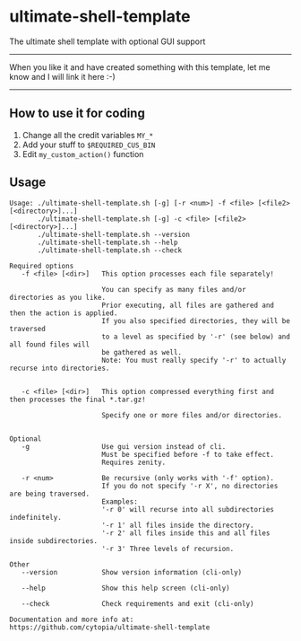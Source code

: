 # ultimate-shell-template
The ultimate shell template with optional GUI support

----

When you like it and have created something with this template, let me know and I will link it here :-)

----

## How to use it for coding

1. Change all the credit variables `MY_*`
2. Add your stuff to `$REQUIRED_CUS_BIN`
3. Edit `my_custom_action()` function


## Usage
```shell
Usage: ./ultimate-shell-template.sh [-g] [-r <num>] -f <file> [<file2> [<directory>]...]
       ./ultimate-shell-template.sh [-g] -c <file> [<file2> [<directory>]...]
       ./ultimate-shell-template.sh --version
       ./ultimate-shell-template.sh --help
       ./ultimate-shell-template.sh --check

Required options
   -f <file> [<dir>]   This option processes each file separately!

                       You can specify as many files and/or directories as you like.
                       Prior executing, all files are gathered and then the action is applied.
                       If you also specified directories, they will be traversed
                       to a level as specified by '-r' (see below) and all found files will
                       be gathered as well.
                       Note: You must really specify '-r' to actually recurse into directories.


   -c <file> [<dir>]   This option compressed everything first and then processes the final *.tar.gz!

                       Specify one or more files and/or directories.


Optional
   -g                  Use gui version instead of cli.
                       Must be specified before -f to take effect.
                       Requires zenity.

   -r <num>            Be recursive (only works with '-f' option).
                       If you do not specify '-r X', no directories are being traversed.
                       Examples:
                       '-r 0' will recurse into all subdirectories indefinitely.
                       '-r 1' all files inside the directory.
                       '-r 2' all files inside this and all files inside subdirectories.
                       '-r 3' Three levels of recursion.

Other
   --version           Show version information (cli-only)

   --help              Show this help screen (cli-only)

   --check             Check requirements and exit (cli-only)

Documentation and more info at:
https://github.com/cytopia/ultimate-shell-template
```

